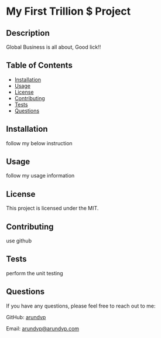 
# My First Trillion $ Project

## Description

Global Business is all about, Good lick!!

## Table of Contents
- [Installation](#installation)
- [Usage](#usage)
- [License](#license)
- [Contributing](#contributing)
- [Tests](#tests)
- [Questions](#questions)

## Installation

follow my below instruction

## Usage

follow my usage information

## License

This project is licensed under the MIT.

## Contributing

use github

## Tests

perform the unit testing 

## Questions

If you have any questions, please feel free to reach out to me:

GitHub: [arundvp](https://github.com/arundvp)

Email: arundvp@arundvp.com
